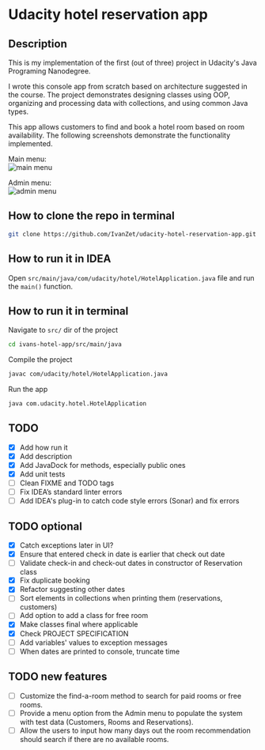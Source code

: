 # Udacity hotel reservation app

## Description
This is my implementation of the first (out of three) project in Udacity's Java Programing Nanodegree.

I wrote this console app from scratch based on architecture suggested in the course. The project demonstrates designing
classes using OOP, organizing and processing data with collections, and using common Java types.

This app allows customers to find and book a hotel room based on room availability. The following screenshots
demonstrate the functionality implemented.

Main menu:\
![main menu](main.png)

Admin menu:\
![admin menu](admin.png)

## How to clone the repo in terminal
```bash
git clone https://github.com/IvanZet/udacity-hotel-reservation-app.git ivans-hotel-app
```

## How to run it in IDEA
Open `src/main/java/com/udacity/hotel/HotelApplication.java` file and run the `main()` function.

## How to run it in terminal
Navigate to `src/` dir of the project
```bash
cd ivans-hotel-app/src/main/java
```
Compile the project
```bash
javac com/udacity/hotel/HotelApplication.java
```
Run the app
```bash
java com.udacity.hotel.HotelApplication
```

## TODO
- [x] Add how run it
- [x] Add description
- [x] Add JavaDock for methods, especially public ones
- [x] Add unit tests
- [ ] Clean FIXME and TODO tags
- [ ] Fix IDEA’s standard linter errors
- [ ] Add IDEA's plug-in to catch code style errors (Sonar) and fix errors

## TODO optional
- [x] Catch exceptions later in UI?
- [x] Ensure that entered check in date is earlier that check out date
- [ ] Validate check-in and check-out dates in constructor of Reservation class
- [x] Fix duplicate booking
- [x] Refactor suggesting other dates
- [ ] Sort elements in collections when printing them (reservations, customers)
- [ ] Add option to add a class for free room
- [x] Make classes final where applicable
- [x] Check PROJECT SPECIFICATION
- [ ] Add variables' values to exception messages
- [ ] When dates are printed to console, truncate time

## TODO new features
- [ ] Customize the find-a-room method to search for paid rooms or free rooms.
- [ ] Provide a menu option from the Admin menu to populate the system with test data (Customers, Rooms and Reservations).
- [ ] Allow the users to input how many days out the room recommendation should search if there are no available rooms.

